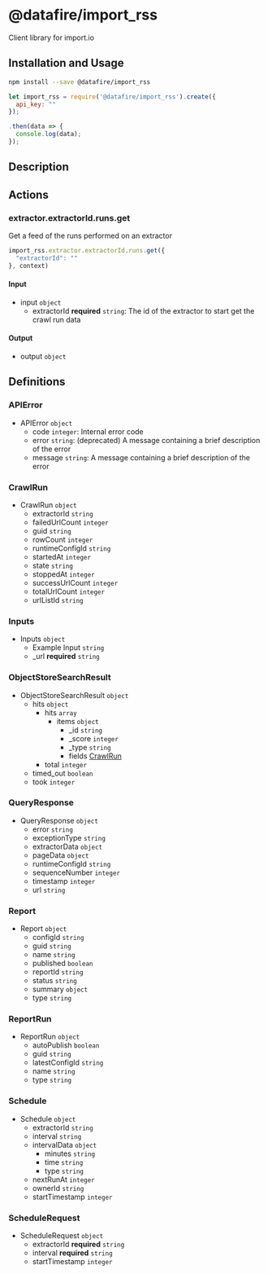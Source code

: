 # @datafire/import_rss

Client library for import.io

## Installation and Usage
```bash
npm install --save @datafire/import_rss
```
```js
let import_rss = require('@datafire/import_rss').create({
  api_key: ""
});

.then(data => {
  console.log(data);
});
```

## Description



## Actions

### extractor.extractorId.runs.get
Get a feed of the runs performed on an extractor


```js
import_rss.extractor.extractorId.runs.get({
  "extractorId": ""
}, context)
```

#### Input
* input `object`
  * extractorId **required** `string`: The id of the extractor to start get the crawl run data

#### Output
* output `object`



## Definitions

### APIError
* APIError `object`
  * code `integer`: Internal error code
  * error `string`: (deprecated) A message containing a brief description of the error
  * message `string`: A message containing a brief description of the error

### CrawlRun
* CrawlRun `object`
  * extractorId `string`
  * failedUrlCount `integer`
  * guid `string`
  * rowCount `integer`
  * runtimeConfigId `string`
  * startedAt `integer`
  * state `string`
  * stoppedAt `integer`
  * successUrlCount `integer`
  * totalUrlCount `integer`
  * urlListId `string`

### Inputs
* Inputs `object`
  * Example Input `string`
  * _url **required** `string`

### ObjectStoreSearchResult
* ObjectStoreSearchResult `object`
  * hits `object`
    * hits `array`
      * items `object`
        * _id `string`
        * _score `integer`
        * _type `string`
        * fields [CrawlRun](#crawlrun)
    * total `integer`
  * timed_out `boolean`
  * took `integer`

### QueryResponse
* QueryResponse `object`
  * error `string`
  * exceptionType `string`
  * extractorData `object`
  * pageData `object`
  * runtimeConfigId `string`
  * sequenceNumber `integer`
  * timestamp `integer`
  * url `string`

### Report
* Report `object`
  * configId `string`
  * guid `string`
  * name `string`
  * published `boolean`
  * reportId `string`
  * status `string`
  * summary `object`
  * type `string`

### ReportRun
* ReportRun `object`
  * autoPublish `boolean`
  * guid `string`
  * latestConfigId `string`
  * name `string`
  * type `string`

### Schedule
* Schedule `object`
  * extractorId `string`
  * interval `string`
  * intervalData `object`
    * minutes `string`
    * time `string`
    * type `string`
  * nextRunAt `integer`
  * ownerId `string`
  * startTimestamp `integer`

### ScheduleRequest
* ScheduleRequest `object`
  * extractorId **required** `string`
  * interval **required** `string`
  * startTimestamp `integer`


